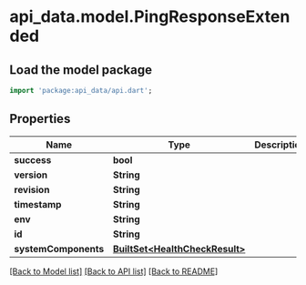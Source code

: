 # api_data.model.PingResponseExtended

## Load the model package
```dart
import 'package:api_data/api.dart';
```

## Properties
Name | Type | Description | Notes
------------ | ------------- | ------------- | -------------
**success** | **bool** |  | [optional] 
**version** | **String** |  | [optional] 
**revision** | **String** |  | [optional] 
**timestamp** | **String** |  | [optional] 
**env** | **String** |  | [optional] 
**id** | **String** |  | [optional] 
**systemComponents** | [**BuiltSet&lt;HealthCheckResult&gt;**](HealthCheckResult.md) |  | [optional] 

[[Back to Model list]](../README.md#documentation-for-models) [[Back to API list]](../README.md#documentation-for-api-endpoints) [[Back to README]](../README.md)



